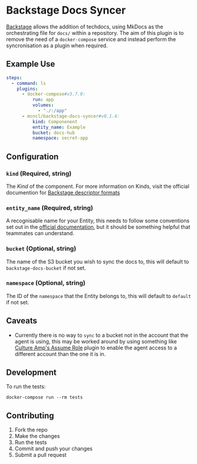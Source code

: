 # Backstage Docs Syncer

[Backstage](https://backstage.io/) allows the addition of techdocs, using
MkDocs as the orchestrating file for `docs/` within a repository. The aim of
this plugin is to remove the need of a `docker-compose` service and instead
perform the syncronisation as a plugin when required.

## Example Use

```yaml
steps:
  - command: ls
    plugins:
      - docker-compose#v3.7.0:
          run: app
          volumes:
            - "./:/app"
      - mcncl/backstage-docs-syncer#v0.1.4:
          kind: Componenent
          entity_name: Example
          bucket: docs-hub
          namespace: secret-app
```

## Configuration

### `kind` (Required, string)

The _Kind_ of the component. For more information on Kinds, visit the official
documention for [Backstage descriptor
formats](https://backstage.io/docs/features/software-catalog/descriptor-format)

### `entity_name` (Required, string)

A recognisable name for your Entity, this needs to follow some conventions set
out in the [official
documentation](https://backstage.io/docs/features/software-catalog/descriptor-format#name-required), but it should be something helpful that
teammates can understand.

### `bucket` (Optional, string)

The name of the S3 bucket you wish to sync the docs to, this will default to
`backstage-docs-bucket` if not set.

### `namespace` (Optional, string)

The ID of the `namespace` that the Entity belongs to, this will default to
`default` if not set.

## Caveats

- Currently there is no way to `sync` to a bucket not in the account that the agent is using, this may be worked around by using something like [Culture Amp's Assume Role](https://github.com/cultureamp/aws-assume-role-buildkite-plugin) plugin to enable the agent access to a different account than the one it is in.

## Development

To run the tests:

```shell
docker-compose run --rm tests
```

## Contributing

1. Fork the repo
2. Make the changes
3. Run the tests
4. Commit and push your changes
5. Submit a pull request
